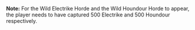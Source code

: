**Note:** For the Wild Electrike Horde and the Wild Houndour Horde to appear, the player needs to have captured 500 Electrike and 500 Houndour respectively.